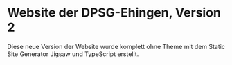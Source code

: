 # Website der DPSG-Ehingen, Version 2
Diese neue Version der Website wurde komplett ohne Theme mit dem Static Site Generator Jigsaw und TypeScript erstellt.
